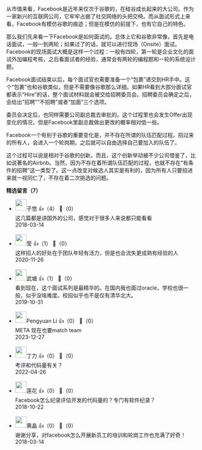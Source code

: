 从市值来看，Facebook是近年来仅次于谷歌的，在硅谷成长起来的大公司。作为一家新兴的互联网公司，它牢牢占据了社交网络的头把交椅。而从面试形式上来看，Facebook有模仿谷歌的痕迹；但是在模仿的前提下，也有它自己的特色。

那么我们先来看一下Facebook是如何面试的。总体上它和谷歌非常像，首先是电话面试，一般一到两轮；如果过了的话，就可以进行现场（Onsite）面试。Facebook的现场面试大概是这样一个过程：一般有四轮，第一轮是企业文化的面试外加编程考核，之后看面试者的经验，通常会有两轮的编程题和一轮的系统设计题。

Facebook面试结束以后，每个面试官也需要准备一个“包裹”递交到HR手中。这个“包裹”也和谷歌类似，但是不需要像谷歌那么详细。如果HR看到大部分面试官都表示“Hire”的话，整个面试材料就会被交给招聘委员会。招聘委员会确定之后，会给出“招聘”“不招聘”或者“加面”三个选项。

委员会决定后，也同样需要公司副总裁去审批的。这个过程里也会发生Offer出现变化的情况，但是Facebook里副总裁做出更改的概率相对低一些。

Facebook一个有别于谷歌的重要变化是，并不存在所谓的队伍匹配过程。招过来的所有人，会进入一个轮岗期，之后就可以自由选择自己要加入的队伍了。

这个过程可以说是相对于谷歌的创新。而且，这个创新举动被不少公司借鉴了，比如说著名的Airbnb。当然，因为不存在着所谓队伍匹配的过程，也就不存在“有条件的招聘”这一类型了。这一点改变对候选人其实是有利的，因为所有人只要招进来就一视同仁了，不存在着二次挑选的问题。
<div><strong>精选留言（7）</strong></div><ul>
<li><img src="https://static001.geekbang.org/account/avatar/00/0f/43/bf/9a982bc1.jpg" width="30px"><span>子悠</span> 👍（4） 💬（0）<div>这几篇都是讲国外的公司，感觉对于很多人来说都只能看看</div>2018-03-14</li><br/><li><img src="https://static001.geekbang.org/account/avatar/00/0f/91/c4/40609b81.jpg" width="30px"><span>莹</span> 👍（1） 💬（0）<div>这样招人的好处在于团队年轻有活力，但是也会流失更成熟有经验的人</div>2020-11-26</li><br/><li><img src="" width="30px"><span>武塘</span> 👍（1） 💬（0）<div>看到现在，这个面试系列是最精华的。在国内我也面过oracle，学校也很一般，似乎没啥难度。校招似乎也不是仅有清华北大。</div>2019-10-31</li><br/><li><img src="https://static001.geekbang.org/account/avatar/00/19/cb/4f/7466a488.jpg" width="30px"><span>Pengyuan Li</span> 👍（0） 💬（0）<div>META 现在也要match team </div>2023-12-27</li><br/><li><img src="https://thirdwx.qlogo.cn/mmopen/vi_32/zs9mjh65RUySKJRkK4Lr9FE4VHIoKlE1Nk1Dd99Af8PYj463picE6ObyXtrVpGyYN0JQt0vWe0htZoYZc2pgy9g/132" width="30px"><span>丁力</span> 👍（0） 💬（0）<div>考评和代码量有关？</div>2022-04-26</li><br/><li><img src="https://static001.geekbang.org/account/avatar/00/12/9f/8e/45ffff8f.jpg" width="30px"><span>莲花</span> 👍（0） 💬（0）<div>Facebook怎么纪录评估开发的代码量的？专门有软件纪录？</div>2018-10-22</li><br/><li><img src="https://static001.geekbang.org/account/avatar/00/0f/ac/d4/abb7bfe3.jpg" width="30px"><span>黄晶</span> 👍（0） 💬（0）<div>谢谢分享，对facebook怎么开展新员工的培训和轮岗工作也充满了好奇！</div>2018-03-14</li><br/>
</ul>